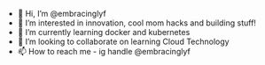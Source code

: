 - 👋 Hi, I’m @embracinglyf
- 👀 I’m interested in innovation, cool mom hacks and building stuff!
- 🌱 I’m currently learning docker and kubernetes
- 💞️ I’m looking to collaborate on learning Cloud Technology
- 📫 How to reach me - ig handle @embracinglyf

<!---
embracinglyf/embracinglyf is a ✨ special ✨ repository because its `README.md` (this file) appears on your GitHub profile.
You can click the Preview link to take a look at your changes.
--->
